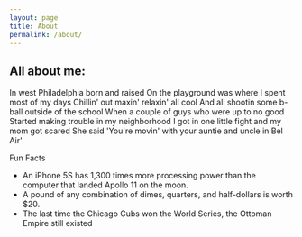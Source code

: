 ```yaml
---
layout: page
title: About
permalink: /about/
---
```


  <h2> All about me: </h2>
In west Philadelphia born and raised
On the playground was where I spent most of my days
Chillin' out maxin' relaxin' all cool
And all shootin some b-ball outside of the school
When a couple of guys who were up to no good
Started making trouble in my neighborhood
I got in one little fight and my mom got scared
She said 'You're movin' with your auntie and uncle in Bel Air'

<p> Fun Facts </p>
<ul>
    <li> An iPhone 5S has 1,300 times more processing power than the computer that landed Apollo 11 on the moon. </li>
    <li> A pound of any combination of dimes, quarters, and half-dollars is worth $20. </li>
    <li> The last time the Chicago Cubs won the World Series, the Ottoman Empire still existed</li>

